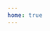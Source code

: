 ```yaml
---
home: true
---
```

<div vp-content>
  <div class="container">
    <div class="grid">
      <template v-for="category in sites" :key="category.category">
        <div class="category-title">{{ category.category }}</div>
        <a v-for="site in category.items" 
            :key="site.url" 
            :href="site.url" 
            class="site-link" 
            target="_blank" 
            rel="noopener">
          <div class="icon-wrapper">
            <div class="icon" :style="{ backgroundImage: `url(${getFavicon(site.url)})` }"></div>
          </div>
          <span class="site-name">{{ site.name }}</span>
        </a>
      </template>
    </div>
  </div>
</div>

<script setup lang="ts">
import { ref } from 'vue'

const sites = ref([
  {
    category: '搜索引擎',
    items: [
      { name: 'Bing', url: 'https://www.bing.com' },
      { name: 'Google', url: 'https://google.com' },
      { name: 'Baidu', url: 'https://www.baidu.com' },
    ]
  },
  {
    category: '开发工具',
    items: [
      { name: 'GitHub', url: 'https://github.com' },
      { name: 'Gitee', url: 'https://gitee.com/' },
    ]
  },
  {
    category: '视频平台',
    items: [
      { name: 'BiliBili', url: 'https://www.bilibili.com' },
      { name: 'YouTube', url: 'https://youtube.com' },
    ]
  },
    {
    category: '人工智能',
    items: [
      { name: 'ChatGPT', url: 'https://chatgpt.com/' },
      { name: 'Claude', url: 'https://claude.ai/' },
      { name: 'Gemini', url: 'https://gemini.google.com/' },
      { name: 'Grok', url: 'https://grok.com/' },
      { name: 'DeepSeek', url: 'https://www.deepseek.com/' },
      { name: 'Midjourney', url: 'https://www.midjourney.com/' },
      { name: 'Coze', url: 'https://www.coze.com/' },
    ]
  },
])

const getFavicon = (url) => {
  const domain = new URL(url).hostname
  return `https://${domain}/favicon.ico`
}
</script>

<style lang="scss">
.container {
  display: flex;
  justify-content: center;
  align-items: center;
  background: var(--vp-c-bg-alt) url(https://theme-reco.vuejs.press/bg.svg) center/cover fixed no-repeat;
  min-height: 100vh;
  width: 100%;
  padding: 0;
}

.grid {
  display: grid;
  grid-template-columns: repeat(6, 1fr);
  gap: 10px;
  width: min(1000px, 90%);
  margin: var(--navbar-height) auto;
  padding: 20px;
}

.site-link {
  display: flex;
  flex-direction: column;
  align-items: center;
  text-decoration: none;
  color: var(--vp-c-text);
  transition: transform 0.3s ease, opacity 0.3s ease;
}

.site-link:hover {
  text-decoration: none;
  transform: translateY(-2px);
}

.icon-wrapper {
  width: 60px;
  height: 60px;
  background: rgba(255,255,255,0.8);
  border: 1px solid rgba(255,255,255,0.4);
  border-radius: 15px;
  display: flex;
  align-items: center;
  justify-content: center;
  box-shadow: 0 4px 8px rgba(0,0,0,0.1);
  margin-bottom: 8px;
  transition: transform 0.3s ease, box-shadow 0.3s ease;
}

.site-link:hover .icon-wrapper {
  box-shadow: 0 6px 12px rgba(0,0,0,0.15);
}

.icon {
  width: 32px;
  height: 32px;
  background-size: contain;
  background-position: center;
  background-repeat: no-repeat;
}

.site-name {
  font-size: 13px;
  font-weight: 600;
  text-align: center;
  color: var(--vp-c-text);
}

.category-title {
  grid-column: 1 / -1;
  height: 30px;
  background: rgba(255,255,255,0.2);
  backdrop-filter: blur(5px);
  border: 1px solid rgba(255,255,255,0.4);
  border-radius: 15px;
  display: inline-flex;
  align-items: center;
  padding: 0 20px;
  margin: 5px 0;
  color: var(--vp-c-text);;
  font-weight: 500;
  font-size: 14px;
  box-shadow: 0 4px 8px rgba(0,0,0,0.1);
  justify-self: start;
}

.grid > :first-child {
  margin-top: 0;
}

@media (max-width: 1000px) {
  .grid {
    grid-template-columns: repeat(6, 1fr);
  }
}

@media (max-width: 768px) {
  .grid {
    grid-template-columns: repeat(5, 1fr);
    gap: 15px;
    padding: 15px;
  }
}

@media (max-width: 480px) {
  .grid {
    grid-template-columns: repeat(4, 1fr);
    gap: 10px;
    padding: 10px;
  }
}
</style>